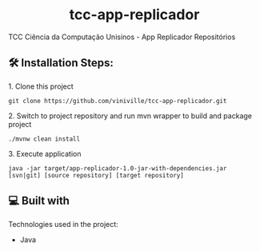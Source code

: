<h1 align="center" id="title">tcc-app-replicador</h1>

<p id="description">TCC Ciência da Computação Unisinos - App Replicador Repositórios</p>

  
  
<h2>🛠️ Installation Steps:</h2>

<p>1. Clone this project</p>

```
git clone https://github.com/viniville/tcc-app-replicador.git
```

<p>2. Switch to project repository and run mvn wrapper to build and package project</p>

```
./mvnw clean install
```

<p>3. Execute application</p>

```
java -jar target/app-replicador-1.0-jar-with-dependencies.jar [svn|git] [source repository] [target repository]
```

<h2>💻 Built with</h2>

Technologies used in the project:

*   Java
